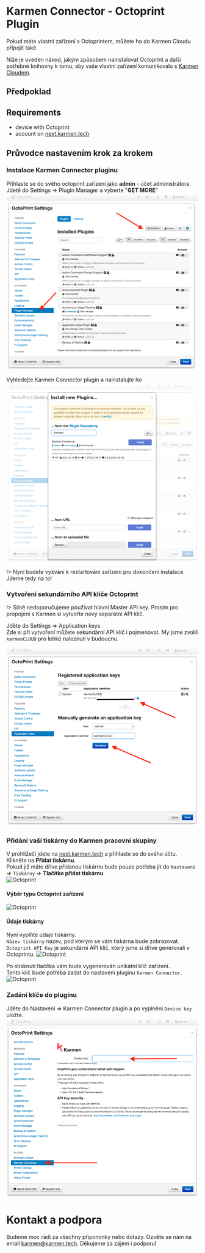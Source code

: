 # Karmen Connector - Octoprint Plugin

Pokud máte vlastní zařízení s Octoprintem, můžete ho do Karmen Cloudu připojit také.

Níže je uveden návod, jakým způsobem nainstalovat Octoprint a další potřebné knihovny k tomu, aby vaše vlastní zařízení komunikovalo s [Karmen Cloudem](https://next.karmen.tech/).

## Předpoklad

## Requirements
- device with Octoprint
- account on [next.karmen.tech](https://next.karmen.tech)

## Průvodce nastavením krok za krokem
### Instalace Karmen Connector pluginu
Přihlaste se do svého octoprint zařízení jako **admin** - účet administrátora.  
Jdetě do Settings => Plugin Manager a vyberte "**GET MORE**"  
![Octoprint](_media/octo-plugin/octo-plugin-manager.png ":size=1024")

Vyhledejte Karmen Connector plugin a nainstalujte ho  
![Octoprint](_media/octo-plugin/octo-plugin-instal.png ":size=1024")

!> Nyní budete vyzváni k restartování zařízení pro dokončení instalace. Jdeme tedy na to!

### Vytvoření sekundárního API klíče Octoprint
!> Silně nedoporučujeme  používat hlavní Master API key. Prosím pro propojení s Karmen si vytvořte nový separátní API klíč.

Jděte do Settings => Application keys  
Zde si při vytvoření můžete sekundární API klíč i pojmenovat.
My jsme zvolili `karmenCLOUD` pro lehké naleznutí v budoucnu.

![Octoprint](_media/octo-plugin/octo-secondary-api-key.png ":size=1024")

### Přidání vaší tiskárny do Karmen pracovní skupiny
V prohlížeči jdete na [next.karmen.tech](https://next.karmen.tech) a přihlaste se do svého účtu.
Klikněte na **Přidat tiskárnu**.  
Pokud již máte dříve přidanou tiskárnu bude pouze potřeba jít do `Nastavení` => `Tiskárny` => **Tlačítko přidat tiskárnu**.  
![Octoprint](_media/octo-plugin/en/en-new-workspace.png":size=1024")

#### Výběr typu Octoprint zařízení  
![Octoprint](_media/octo-plugin/en/en-octo-new-printer.png ":size=1024")

#### Údaje tiskárny
Nyní vyplňte údaje tiskárny.  
`Název tiskárny` název, pod kterým se vám tiskárna bude zobrazovat.  
`Octoprint API Key` je sekundární API klíč, který jsme si dříve generovali v Octoprintu.
![Octoprint](_media/octo-plugin/en/en-octo-new-octoprint.png ":size=1024")

Po stisknutí tlačítka vám bude vygenerován unikátní klíč zařízení.  
Tento klíč bude potřeba zadat do nastavení pluginu `Karmen Connector`.
![Octoprint](_media/octo-plugin/en/en-octo-device-key.png ":size=1024")

### Zadání klíče do pluginu
Jděte do Nastavení => Karmen Connector plugin a po vyplnění `Device key` uložte.
![Octoprint](_media/octo-plugin/octo-plugin-setup.png ":size=1024")

# Kontakt a podpora
Budeme moc rádi za všechny připomínky nebo dotazy. Ozvěte se nám na email karmen@karmen.tech. Děkujeme za zájem i podporu!
